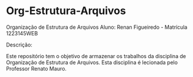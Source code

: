 # Org-Estrutura-Arquivos
Organização de Estrutura de Arquivos
Aluno: Renan Figueiredo - Matrícula 1223145WEB

Descrição:

Este repositório tem o objetivo de armazenar os trabalhos da disciplina de Organização de Estrutura de Arquivos.
Esta disciplina é lecionada pelo Professor Renato Mauro.
